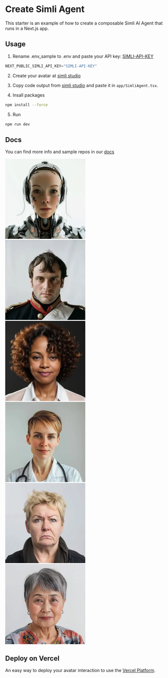 # Create Simli Agent
This starter is an example of how to create a composable Simli AI Agent that runs in a Next.js app.

 ## Usage
 1. Rename .env_sample to .env and paste your API key: [SIMLI-API-KEY](https://app.simli.com/)
```js
NEXT_PUBLIC_SIMLI_API_KEY="SIMLI-API-KEY"
``` 

2. Create your avatar at [simli studio](https://app.simli.com/)

3. Copy code output from [simli studio](https://app.simli.com/) and paste it in `app/SimliAgent.tsx`.

4. Insall packages
```bash
npm install --force
```

5. Run
```bash
npm run dev
```

## Docs
You can find more info and sample repos in our [docs](https://docs.simli.com/introduction)

![alt text](media/image.png) ![alt text](media/image-4.png) ![alt text](media/image-2.png) ![alt text](media/image-3.png) ![alt text](media/image-5.png) ![alt text](media/image-6.png)

## Deploy on Vercel
An easy way to deploy your avatar interaction to use the [Vercel Platform](https://vercel.com/new?utm_medium=default-template&filter=next.js&utm_source=create-next-app&utm_campaign=create-next-app-readme). 
